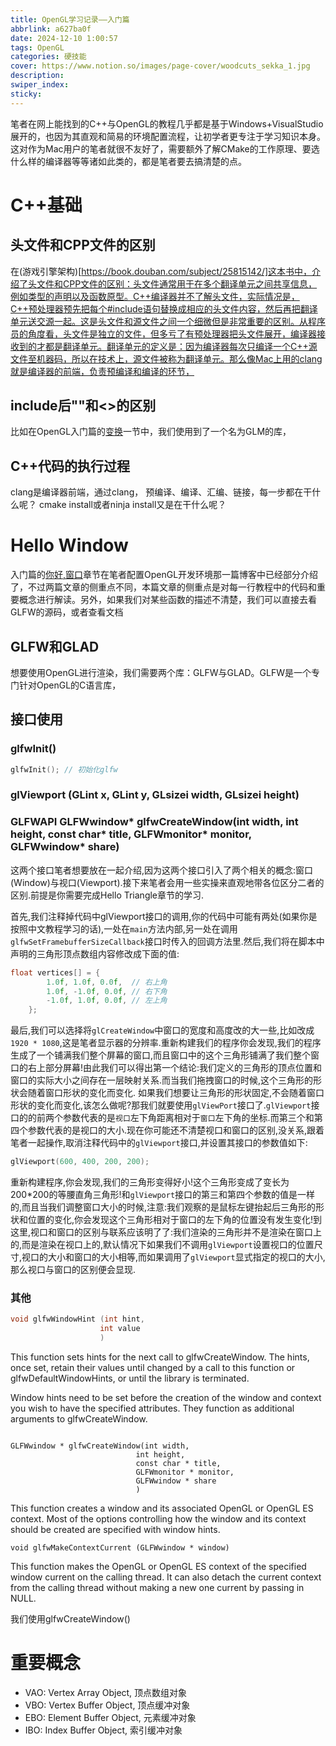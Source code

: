 ```yaml
---
title: OpenGL学习记录——入门篇
abbrlink: a627ba0f
date: 2024-12-10 1:00:57
tags: OpenGL
categories: 硬技能
cover: https://www.notion.so/images/page-cover/woodcuts_sekka_1.jpg
description:
swiper_index:
sticky:
---
```


笔者在网上能找到的C++与OpenGL的教程几乎都是基于Windows+VisualStudio展开的，也因为其直观和简易的环境配置流程，让初学者更专注于学习知识本身。这对作为Mac用户的笔者就很不友好了，需要额外了解CMake的工作原理、要选什么样的编译器等等诸如此类的，都是笔者要去搞清楚的点。

# C++基础

## 头文件和CPP文件的区别

在(游戏引擎架构)[https://book.douban.com/subject/25815142/]这本书中，介绍了头文件和CPP文件的区别：头文件通常用于在多个翻译单元之间共享信息，例如类型的声明以及函数原型。C++编译器并不了解头文件，实际情况是，C++预处理器预先把每个#include语句替换成相应的头文件内容，然后再把翻译单元送交源一起。这是头文件和源文件之间一个细微但是非常重要的区别。从程序员的角度看，头文件是独立的文件，但多亏了有预处理器把头文件展开，编译器接收到的才都是翻译单元。翻译单元的定义是：因为编译器每次只编译一个C++源文件至机器码，所以在技术上，源文件被称为翻译单元。那么像Mac上用的clang就是编译器的前端，负责预编译和编译的环节，

## include后""和<>的区别

比如在OpenGL入门篇的[变换](https://learnopengl-cn.github.io/01%20Getting%20started/07%20Transformations/#_20)一节中，我们使用到了一个名为GLM的库，

## C++代码的执行过程

clang是编译器前端，通过clang，
预编译、编译、汇编、链接，每一步都在干什么呢？
cmake install或者ninja install又是在干什么呢？

# Hello Window

入门篇的[你好,窗口](https://learnopengl-cn.github.io/01%20Getting%20started/03%20Hello%20Window/)章节在笔者配置OpenGL开发环境那一篇博客中已经部分介绍了，不过两篇文章的侧重点不同，本篇文章的侧重点是对每一行教程中的代码和重要概念进行解读。另外，如果我们对某些函数的描述不清楚，我们可以直接去看GLFW的源码，或者查看文档

## GLFW和GLAD

想要使用OpenGL进行渲染，我们需要两个库：GLFW与GLAD。GLFW是一个专门针对OpenGL的C语言库，


## 接口使用

### glfwInit()

```cpp
glfwInit(); // 初始化glfw
```

### glViewport (GLint x, GLint y, GLsizei width, GLsizei height)

### GLFWAPI GLFWwindow* glfwCreateWindow(int width, int height, const char* title, GLFWmonitor* monitor, GLFWwindow* share)

这两个接口笔者想要放在一起介绍,因为这两个接口引入了两个相关的概念:窗口(Window)与视口(Viewport).接下来笔者会用一些实操来直观地带各位区分二者的区别.前提是你需要完成Hello Triangle章节的学习.

首先,我们注释掉代码中glViewport接口的调用,你的代码中可能有两处(如果你是按照中文教程学习的话),一处在`main`方法内部,另一处在调用`glfwSetFramebufferSizeCallback`接口时传入的回调方法里.然后,我们将在脚本中声明的三角形顶点数组内容修改成下面的值:
```cpp
float vertices[] = {
        1.0f, 1.0f, 0.0f,  // 右上角
        1.0f, -1.0f, 0.0f, // 右下角
        -1.0f, 1.0f, 0.0f, // 左上角
    };
```
最后,我们可以选择将`glCreateWindow`中窗口的宽度和高度改的大一些,比如改成`1920 * 1080`,这是笔者显示器的分辨率.重新构建我们的程序你会发现,我们的程序生成了一个铺满我们整个屏幕的窗口,而且窗口中的这个三角形铺满了我们整个窗口的右上部分屏幕!由此我们可以得出第一个结论:我们定义的三角形的顶点位置和窗口的实际大小之间存在一层映射关系.而当我们拖拽窗口的时候,这个三角形的形状会随着窗口形状的变化而变化.
如果我们想要让三角形的形状固定,不会随着窗口形状的变化而变化,该怎么做呢?那我们就要使用`glViewPort`接口了.`glViewport`接口的的前两个参数代表的是`视口`左下角距离相对于`窗口`左下角的坐标.而第三个和第四个参数代表的是视口的大小.现在你可能还不清楚视口和窗口的区别,没关系,跟着笔者一起操作,取消注释代码中的`glViewport`接口,并设置其接口的参数值如下:
```cpp
glViewport(600, 400, 200, 200);
```
重新构建程序,你会发现,我们的三角形变得好小!这个三角形变成了变长为200*200的等腰直角三角形!和`glViewport`接口的第三和第四个参数的值是一样的,而且当我们调整窗口大小的时候,注意:我们观察的是鼠标左键抬起后三角形的形状和位置的变化,你会发现这个三角形相对于窗口的左下角的位置没有发生变化!到这里,视口和窗口的区别与联系应该明了了:我们渲染的三角形并不是渲染在窗口上的,而是渲染在视口上的,默认情况下如果我们不调用`glViewport`设置视口的位置尺寸,视口的大小和窗口的大小相等,而如果调用了`glViewport`显式指定的视口的大小,那么视口与窗口的区别便会显现.

### 其他

```cpp
void glfwWindowHint	(int hint,
                    int value 
                    )		
```
This function sets hints for the next call to glfwCreateWindow. The hints, once set, retain their values until changed by a call to this function or glfwDefaultWindowHints, or until the library is terminated.

Window hints need to be set before the creation of the window and context you wish to have the specified attributes. They function as additional arguments to glfwCreateWindow.

```

GLFWwindow * glfwCreateWindow(int width,
                            int height,
                            const char * title,
                            GLFWmonitor * monitor,
                            GLFWwindow * share 
                            )	
```
This function creates a window and its associated OpenGL or OpenGL ES context. Most of the options controlling how the window and its context should be created are specified with window hints.

```
void glfwMakeContextCurrent	(GLFWwindow * window)
```

This function makes the OpenGL or OpenGL ES context of the specified window current on the calling thread. It can also detach the current context from the calling thread without making a new one current by passing in NULL.

我们使用glfwCreateWindow()

# 重要概念

- VAO: Vertex Array Object, 顶点数组对象
- VBO: Vertex Buffer Object, 顶点缓冲对象
- EBO: Element Buffer Object, 元素缓冲对象
- IBO: Index Buffer Object, 索引缓冲对象
